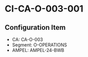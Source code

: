 # CI-CA-O-003-001

## Configuration Item
- CA: CA-O-003
- Segment: O-OPERATIONS
- AMPEL: AMPEL-24-BWB
